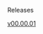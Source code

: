 Releases

[v00.00.01](https://github.com/realtebo/plugin.video.jworg/raw/master/releases/plugin.video.jworg-00.00.01.zip)